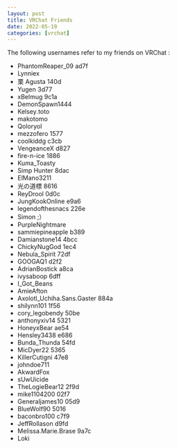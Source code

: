 ```yaml
---
layout: post
title: VRChat Friends
date: 2022-05-19
categories: [vrchat]
---
```


The following usernames refer to my friends on VRChat :

- PhantomReaper_09 ad7f
- Lynniex
- 栗 Agusta 140d
- Yugen 3d77
- xBelmug 9c1a
- DemonSpawn1444
- Kelsey․toto
- makotomo
- Qoloryol
- mezzofero 1577
- coolkiddg c3cb
- VengeanceX d827
- fire-n-ice 1886
- Kuma_Toasty
- Simp Hunter 8dac
- ElMano3211
- 光の道標 8616
- ReyDrool 0d0c
- JungKookOnline e9a6
- legendofthesnacs 226e
- Simon ;）
- PurpleNightmare
- sammiepineapple b389
- Damianstone14 4bcc
- ChickyNugGod 1ec4
- Nebula_Spirit 72df
- GOOGAQ1 d2f2
- AdrianBostick a8ca
- ivysaboop 6dff
- I_Got_Beans
- AmieAfton
- Axolotl_Uchiha․Sans․Gaster 884a
- shilynn101 1f56
- cory_legobendy 50be
- anthonyxiv14 5321
- HoneyxBear ae54
- Hensley3438 e686
- Bunda_Thunda 54fd
- MicDyer22 5365
- KillerCutigni 47e8
- johndoe711
- AkwardFox
- sUwUicide
- TheLogieBear12 2f9d
- mike1104200 02f7
- Generaljames10 05d9
- BlueWolf90 5016
- baconbro100 c7f9
- JeffRollason d9fd
- Melissa․Marie․Brase 9a7c
- Lοki
